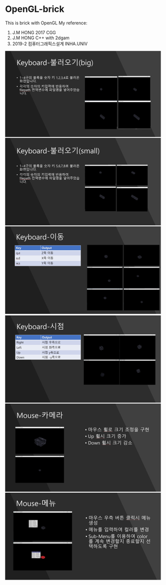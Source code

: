 # OpenGL-brick
This is brick with OpenGL
My reference: 
1. J.M HONG 2017 CGG
2. J.M HONG C++ with 2dgam
3. 2019-2 컴퓨터그래픽스설계 INHA.UNIV

![1](./res/1.jpg)
![2](./res/2.jpg)
![3](./res/3.jpg)
![4](./res/4.jpg)
![6](./res/6.jpg)
![5](./res/5.jpg)
